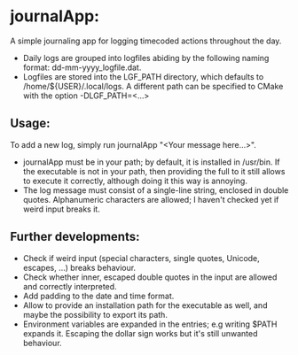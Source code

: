 # journalApp:
A simple journaling app for logging timecoded actions throughout the day.

  * Daily logs are grouped into logfiles abiding by the following naming format: dd-mm-yyyy_logfile.dat. 
  * Logfiles are stored into the LGF_PATH directory, which defaults to /home/${USER}/.local/logs. A different path can be specified to CMake with the option -DLGF_PATH=<...>

## Usage:
To add a new log, simply run journalApp "\<Your message here...\>". 

  * journalApp must be in your path; by default, it is installed in /usr/bin. If the executable is not in your path, then providing the full to it still allows to execute it correctly, although doing it this way is annoying.
  * The log message must consist of a single-line string, enclosed in double quotes. Alphanumeric characters are allowed; I haven't checked yet if weird input breaks it.

## Further developments:

  * Check if weird input (special characters, single quotes, Unicode, escapes, ...) breaks behaviour.
  * Check whether inner, escaped double quotes in the input are allowed and correctly interpreted.
  * Add padding to the date and time format.
  * Allow to provide an installation path for the executable as well, and maybe the possibility to export its path.
  * Environment variables are expanded in the entries; e.g writing $PATH expands it. Escaping the dollar sign works but it's still unwanted behaviour.

